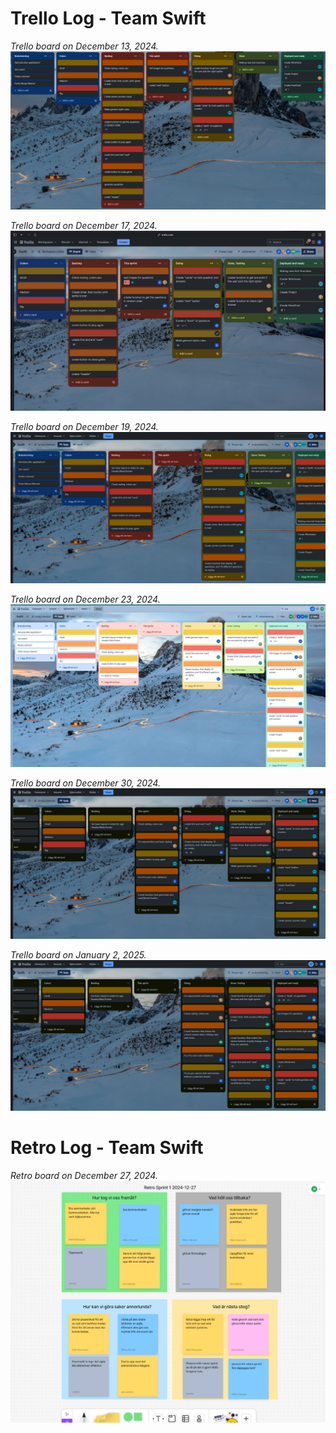 # Trello Log - Team Swift

_Trello board on December 13, 2024._ ![Trello board on 13.dec.2024](./public/trello-logs/first-sprint.png)

_Trello board on December 17, 2024._ ![Trello board on 17.dec.2024](./public/trello-logs/swift-group-log-17-dec.jpeg)


_Trello board on December 19, 2024._ ![Trello board on 19.dec.2024](./public/trello-logs/swift-group-log-19.png)


_Trello board on December 23, 2024._ ![Trello board on 23.dec.2024](./public/trello-logs/swift-group-log-23-dec.jpg)

_Trello board on December 30, 2024._ ![Trello board on 30.dec.2024](./public/trello-logs/swift-group-log-30-dec.png)

_Trello board on January 2, 2025._ ![Trello board on 2.jan.2025](./public/trello-logs/swift-group-log-2-jan.png)

# Retro Log - Team Swift

_Retro board on December 27, 2024._ ![Retro board on 27.dec.2024](./public/retro-logs/swift-grout-retro-27-dec.jpg)